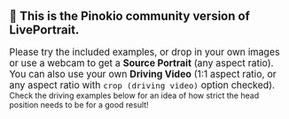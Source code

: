 ## 🤗 This is the Pinokio community version of **LivePortrait**.
<div style="font-size: 1.2em;">Please try the included examples, or drop in your own images or use a webcam to get a <strong>Source Portrait</strong> (any aspect ratio). You can also use your own <strong>Driving Video</strong> (1:1 aspect ratio, or any aspect ratio with <code>crop (driving video)</code> option checked).</div> Check the driving examples below for an idea of how strict the head position needs to be for a good result!

